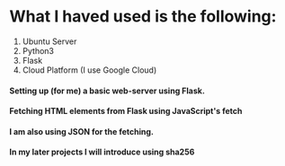 # What I haved used is the following: 

1. Ubuntu Server
2. Python3
3. Flask
4. Cloud Platform (I use Google Cloud)

#### Setting up (for me) a basic web-server using Flask. 
#### Fetching HTML elements from Flask using JavaScript's fetch
#### I am also using JSON for the fetching.
#### In my later projects I will introduce using sha256
